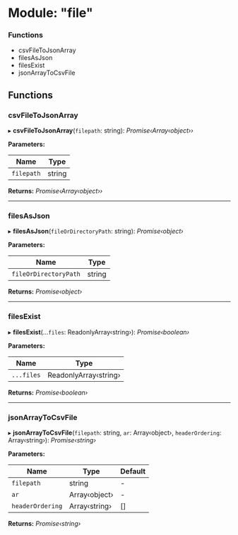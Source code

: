 # Module: "file"

### Functions

* csvFileToJsonArray
* filesAsJson
* filesExist
* jsonArrayToCsvFile

## Functions

###  csvFileToJsonArray

▸ **csvFileToJsonArray**(`filepath`: string): *Promise‹Array‹object››*

**Parameters:**

Name | Type |
------ | ------ |
`filepath` | string |

**Returns:** *Promise‹Array‹object››*

___

###  filesAsJson

▸ **filesAsJson**(`fileOrDirectoryPath`: string): *Promise‹object›*

**Parameters:**

Name | Type |
------ | ------ |
`fileOrDirectoryPath` | string |

**Returns:** *Promise‹object›*

___

###  filesExist

▸ **filesExist**(...`files`: ReadonlyArray‹string›): *Promise‹boolean›*

**Parameters:**

Name | Type |
------ | ------ |
`...files` | ReadonlyArray‹string› |

**Returns:** *Promise‹boolean›*

___

###  jsonArrayToCsvFile

▸ **jsonArrayToCsvFile**(`filepath`: string, `ar`: Array‹object›, `headerOrdering`: Array‹string›): *Promise‹string›*

**Parameters:**

Name | Type | Default |
------ | ------ | ------ |
`filepath` | string | - |
`ar` | Array‹object› | - |
`headerOrdering` | Array‹string› | [] |

**Returns:** *Promise‹string›*
